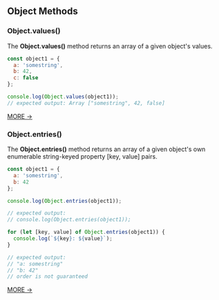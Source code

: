 ## Object Methods
### Object.values()
The **Object.values()** method returns an array of a given object's values.
```js
const object1 = {
  a: 'somestring',
  b: 42,
  c: false
};

console.log(Object.values(object1));
// expected output: Array ["somestring", 42, false]
```
[MORE &rarr;](https://developer.mozilla.org/en-US/docs/Web/JavaScript/Reference/Global_objects/Object/values)

### Object.entries()
The **Object.entries()** method returns an array of a given object's own enumerable string-keyed property [key, value] pairs.
```js
const object1 = {
  a: 'somestring',
  b: 42
};

console.log(Object.entries(object1));

// expected output:
// console.log(Object.entries(object1));

for (let [key, value] of Object.entries(object1)) {
  console.log(`${key}: ${value}`);
}

// expected output:
// "a: somestring"
// "b: 42"
// order is not guaranteed
```
[MORE &rarr;](https://developer.mozilla.org/en-US/docs/Web/JavaScript/Reference/Global_objects/Object/entries)

